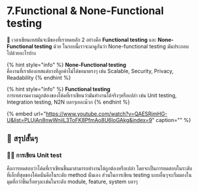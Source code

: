 # 7.Functional & None-Functional testing

💬 เวลาเขียนเทสมันจะมีของที่เราทดหลัก 2 อย่างคือ **Functional testing** และ **None-Functional testing** ด้วย ในรอบนี้เราจะมาดูกันว่า None-functional testing มันประกอบไปด้วยอะไรบ้าง

{% hint style="info" %}
**None-Functional testing**  
คืองานที่เราต้องเทสแต่บางทีลูกค้าไม่ได้ขอมาตรงๆ เช่น Scalable, Security, Privacy, Readability
{% endhint %}

{% hint style="info" %}
**Functional testing**  
การเทสงานความถูกต้องของโค้ดที่เราเขียนว่ามันทำงานได้จริงๆหรือเปล่า เช่น Unit testing, Integration testing, N2N บลาๆเยอะม๊วก
{% endhint %}

{% embed url="https://www.youtube.com/watch?v=QAESRjmHG-U&list=PLUjAn8nwWniiL3ToFK8PfmAo8U6IoGAkg&index=9" caption="" %}

## 🎯 สรุปสั้นๆ

### 👨‍🚀 การเขียน Unit test

คือการทดสอบว่าโค้ดที่เราเขียนขึ้นมาสามารถทำงานได้ถูกต้องหรือเปล่า โดยจะเป็นการทดสอบในระดับที่เล็กที่สุดของโค้ดนั่นคือในระดับ method นั่นเอง ส่วนในการเขียน testing แบบอื่นๆจะเริ่มมองในมุมที่กว่าขึ้นเรื่อยๆละเช่นในระดับ module, feature, system บลาๆ

